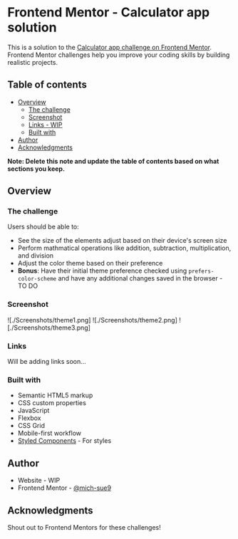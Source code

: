 # Frontend Mentor - Calculator app solution

This is a solution to the [Calculator app challenge on Frontend Mentor](https://www.frontendmentor.io/challenges/calculator-app-9lteq5N29). Frontend Mentor challenges help you improve your coding skills by building realistic projects. 

## Table of contents

- [Overview](#overview)
  - [The challenge](#the-challenge)
  - [Screenshot](#screenshot)
  - [Links - WIP](#links)
  - [Built with](#built-with)
- [Author](#author)
- [Acknowledgments](#acknowledgments)

**Note: Delete this note and update the table of contents based on what sections you keep.**

## Overview

### The challenge

Users should be able to:

- See the size of the elements adjust based on their device's screen size
- Perform mathmatical operations like addition, subtraction, multiplication, and division
- Adjust the color theme based on their preference
- **Bonus**: Have their initial theme preference checked using `prefers-color-scheme` and have any additional changes saved in the browser - TO DO

### Screenshot

![./Screenshots/theme1.png]
![./Screenshots/theme2.png]
![./Screenshots/theme3.png]


### Links

Will be adding links soon... 


### Built with

- Semantic HTML5 markup
- CSS custom properties
- JavaScript
- Flexbox
- CSS Grid
- Mobile-first workflow
- [Styled Components](https://styled-components.com/) - For styles


## Author

- Website - WIP 
- Frontend Mentor - [@mich-sue9](https://www.frontendmentor.io/profile/mich-sue9)

## Acknowledgments

Shout out to Frontend Mentors for these challenges!